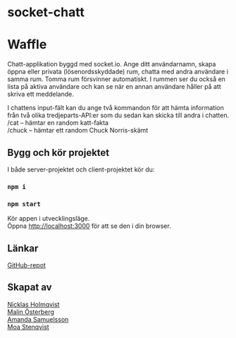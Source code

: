 # socket-chatt

# Waffle

Chatt-applikation byggd med socket.io. Ange ditt användarnamn, skapa öppna eller privata (lösenordsskyddade) rum, chatta med andra användare i samma rum. Tomma rum försvinner automatiskt. I rummen ser du också en lista på aktiva användare och kan se när en annan användare håller på att skriva ett meddelande.

I chattens input-fält kan du ange två kommandon för att hämta information från två olika tredjeparts-API:er som du sedan kan skicka till andra i chatten.\
/cat – hämtar en random katt-fakta\
/chuck – hämtar ett random Chuck Norris-skämt

## Bygg och kör projektet

I både server-projektet och client-projektet kör du:

### `npm i`
### `npm start`

Kör appen i utvecklingsläge.\
Öppna [http://localhost:3000](http://localhost:3000) för att se den i din browser.

## Länkar
[GitHub-repot](https://github.com/stonetwix/socket-chatt)

## Skapat av
[Nicklas Holmqvist](https://github.com/Nicklas-Holmqvist)\
[Malin Österberg](https://github.com/msmalinosterberg)\
[Amanda Samuelsson](https://github.com/amandasamuelsson)\
[Moa Stenqvist](https://github.com/stonetwix)
